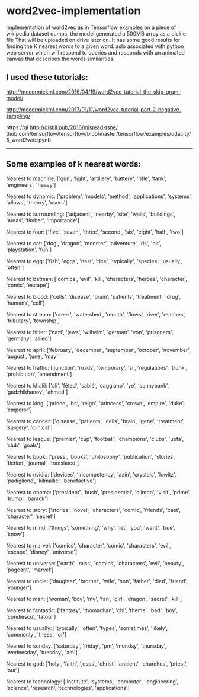 # word2vec-implementation
Implementation of word2vec as in Tensorflow examples on a piece of wikipedia dataset dumps, the model generated a 500MB array as a pickle file That will be uploaded on drive later on.
It has some good results for finding the K nearest words to a given word. 
aslo associated with python web server which will respond to queries and responds with an animated canvas that describes the words similarities.

I used these tutorials:
----------------------------------------------------------------------------------------
http://mccormickml.com/2016/04/19/word2vec-tutorial-the-skip-gram-model/

http://mccormickml.com/2017/01/11/word2vec-tutorial-part-2-negative-sampling/

https://gi http://distill.pub/2016/misread-tsne/ thub.com/tensorflow/tensorflow/blob/master/tensorflow/examples/udacity/5_word2vec.ipynb 


----------------------------------------------------------------------------------------
Some examples of k nearest words:
----------------------------------------------------------------------------------------

Nearest to machine: ['gun', 'light', 'artillery', 'battery', 'rifle', 'tank', 'engineers', 'heavy']

Nearest to dynamic: ['problem', 'models', 'method', 'applications', 'systems', 'allows', 'theory', 'users']

Nearest to surrounding: ['adjacent', 'nearby', 'site', 'walls', 'buildings', 'areas', 'timber', 'importance']

Nearest to four: ['five', 'seven', 'three', 'second', 'six', 'eight', 'half', 'two']

Nearest to cat: ['dog', 'dragon', 'monster', 'adventure', 'ds', 'bit', 'playstation', 'fun']

Nearest to egg: ['fish', 'eggs', 'nest', 'rice', 'typically', 'species', 'usually', 'often']

Nearest to batman: ['comics', 'evil', 'kill', 'characters', 'heroes', 'character', 'comic', 'escape']

Nearest to blood: ['cells', 'disease', 'brain', 'patients', 'treatment', 'drug', 'humans', 'cell']

Nearest to stream: ['creek', 'watershed', 'mouth', 'flows', 'river', 'reaches', 'tributary', 'township']

Nearest to hitler: ['nazi', 'jews', 'wilhelm', 'german', 'von', 'prisoners', 'germany', 'allied']

Nearest to april: ['february', 'december', 'september', 'october', 'november', 'august', 'june', 'may']

Nearest to traffic: ['junction', 'roads', 'temporary', 'si', 'regulations', 'trunk', 'prohibition', 'amendment']

Nearest to khalil: ['ali', 'fêted', 'sablé', 'caggiano', 'ye', 'sunnybank', 'gadzhikhanov', 'ahmed']

Nearest to king: ['prince', 'bc', 'reign', 'princess', 'crown', 'empire', 'duke', 'emperor']

Nearest to cancer: ['disease', 'patients', 'cells', 'brain', 'gene', 'treatment', 'surgery', 'clinical']

Nearest to league: ['premier', 'cup', 'football', 'champions', 'clubs', 'uefa', 'club', 'goals']

Nearest to book: ['press', 'books', 'philosophy', 'publication', 'stories', 'fiction', 'journal', 'translated']

Nearest to nvidia: ['devices', 'incompetency', 'azin', 'crystals', 'lowitz', 'padiglione', 'kilmallie', 'benefactive']

Nearest to obama: ['president', 'bush', 'presidential', 'clinton', 'visit', 'prime', 'trump', 'barack']

Nearest to story: ['stories', 'novel', 'characters', 'comic', 'friends', 'cast', 'character', 'secret']

Nearest to mind: ['things', 'something', 'why', 'let', 'you', 'want', 'true', 'know']

Nearest to marvel: ['comics', 'character', 'comic', 'characters', 'evil', 'escape', 'disney', 'universe']

Nearest to universe: ['earth', 'miss', 'comics', 'characters', 'evil', 'beauty', 'pageant', 'marvel']

Nearest to uncle: ['daughter', 'brother', 'wife', 'son', 'father', 'died', 'friend', 'younger']

Nearest to man: ['woman', 'boy', 'my', 'fan', 'girl', 'dragon', 'secret', 'kill']

Nearest to fantastic: ['fantasy', 'thomachan', 'chl', 'theme', 'bad', 'boy', 'condiescu', 'tatoul']

Nearest to usually: ['typically', 'often', 'types', 'sometimes', 'likely', 'commonly', 'these', 'or']

Nearest to sunday: ['saturday', 'friday', 'pm', 'monday', 'thursday', 'wednesday', 'tuesday', 'am']

Nearest to god: ['holy', 'faith', 'jesus', 'christ', 'ancient', 'churches', 'priest', 'our']

Nearest to technology: ['institute', 'systems', 'computer', 'engineering', 'science', 'research', 'technologies', 'applications']

